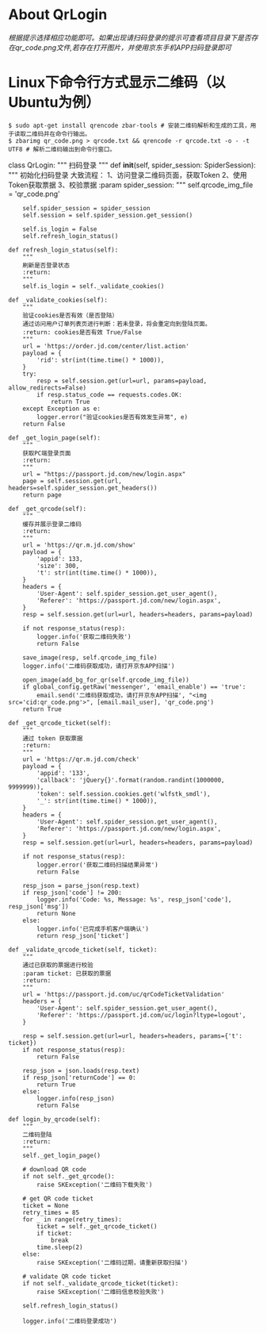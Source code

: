 
# About QrLogin

*根据提示选择相应功能即可。如果出现请扫码登录的提示可查看项目目录下是否存在qr_code.png文件,若存在打开图片，并使用京东手机APP扫码登录即可*

# Linux下命令行方式显示二维码（以Ubuntu为例）

    $ sudo apt-get install qrencode zbar-tools # 安装二维码解析和生成的工具，用于读取二维码并在命令行输出。
    $ zbarimg qr_code.png > qrcode.txt && qrencode -r qrcode.txt -o - -t UTF8 # 解析二维码输出到命令行窗口。



class QrLogin:
    """
    扫码登录
    """
    def __init__(self, spider_session: SpiderSession):
        """
        初始化扫码登录
        大致流程：
            1、访问登录二维码页面，获取Token
            2、使用Token获取票据
            3、校验票据
        :param spider_session:
        """
        self.qrcode_img_file = 'qr_code.png'

        self.spider_session = spider_session
        self.session = self.spider_session.get_session()

        self.is_login = False
        self.refresh_login_status()

    def refresh_login_status(self):
        """
        刷新是否登录状态
        :return:
        """
        self.is_login = self._validate_cookies()

    def _validate_cookies(self):
        """
        验证cookies是否有效（是否登陆）
        通过访问用户订单列表页进行判断：若未登录，将会重定向到登陆页面。
        :return: cookies是否有效 True/False
        """
        url = 'https://order.jd.com/center/list.action'
        payload = {
            'rid': str(int(time.time() * 1000)),
        }
        try:
            resp = self.session.get(url=url, params=payload, allow_redirects=False)
            if resp.status_code == requests.codes.OK:
                return True
        except Exception as e:
            logger.error("验证cookies是否有效发生异常", e)
        return False

    def _get_login_page(self):
        """
        获取PC端登录页面
        :return:
        """
        url = "https://passport.jd.com/new/login.aspx"
        page = self.session.get(url, headers=self.spider_session.get_headers())
        return page

    def _get_qrcode(self):
        """
        缓存并展示登录二维码
        :return:
        """
        url = 'https://qr.m.jd.com/show'
        payload = {
            'appid': 133,
            'size': 300,
            't': str(int(time.time() * 1000)),
        }
        headers = {
            'User-Agent': self.spider_session.get_user_agent(),
            'Referer': 'https://passport.jd.com/new/login.aspx',
        }
        resp = self.session.get(url=url, headers=headers, params=payload)

        if not response_status(resp):
            logger.info('获取二维码失败')
            return False

        save_image(resp, self.qrcode_img_file)
        logger.info('二维码获取成功，请打开京东APP扫描')

        open_image(add_bg_for_qr(self.qrcode_img_file))
        if global_config.getRaw('messenger', 'email_enable') == 'true':
            email.send('二维码获取成功，请打开京东APP扫描', "<img src='cid:qr_code.png'>", [email.mail_user], 'qr_code.png')
        return True

    def _get_qrcode_ticket(self):
        """
        通过 token 获取票据
        :return:
        """
        url = 'https://qr.m.jd.com/check'
        payload = {
            'appid': '133',
            'callback': 'jQuery{}'.format(random.randint(1000000, 9999999)),
            'token': self.session.cookies.get('wlfstk_smdl'),
            '_': str(int(time.time() * 1000)),
        }
        headers = {
            'User-Agent': self.spider_session.get_user_agent(),
            'Referer': 'https://passport.jd.com/new/login.aspx',
        }
        resp = self.session.get(url=url, headers=headers, params=payload)

        if not response_status(resp):
            logger.error('获取二维码扫描结果异常')
            return False

        resp_json = parse_json(resp.text)
        if resp_json['code'] != 200:
            logger.info('Code: %s, Message: %s', resp_json['code'], resp_json['msg'])
            return None
        else:
            logger.info('已完成手机客户端确认')
            return resp_json['ticket']

    def _validate_qrcode_ticket(self, ticket):
        """
        通过已获取的票据进行校验
        :param ticket: 已获取的票据
        :return:
        """
        url = 'https://passport.jd.com/uc/qrCodeTicketValidation'
        headers = {
            'User-Agent': self.spider_session.get_user_agent(),
            'Referer': 'https://passport.jd.com/uc/login?ltype=logout',
        }

        resp = self.session.get(url=url, headers=headers, params={'t': ticket})
        if not response_status(resp):
            return False

        resp_json = json.loads(resp.text)
        if resp_json['returnCode'] == 0:
            return True
        else:
            logger.info(resp_json)
            return False

    def login_by_qrcode(self):
        """
        二维码登陆
        :return:
        """
        self._get_login_page()

        # download QR code
        if not self._get_qrcode():
            raise SKException('二维码下载失败')

        # get QR code ticket
        ticket = None
        retry_times = 85
        for _ in range(retry_times):
            ticket = self._get_qrcode_ticket()
            if ticket:
                break
            time.sleep(2)
        else:
            raise SKException('二维码过期，请重新获取扫描')

        # validate QR code ticket
        if not self._validate_qrcode_ticket(ticket):
            raise SKException('二维码信息校验失败')

        self.refresh_login_status()

        logger.info('二维码登录成功')